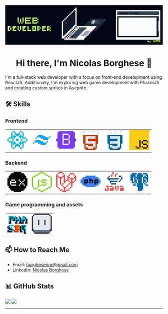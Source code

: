 <div>
    <picture>
        <a href="https://github.com/NicolasBorghese">
            <img src="https://github.com/NicolasBorghese/RepositorioDeImagenes/blob/main/perfil_github/banner_web_developer_2Resized.gif"/>
        </a>
    </picture>
</div>

<div align="center">
    
# Hi there, I'm Nicolas Borghese 👋

</div>

I'm a full-stack web developer with a focus on front-end development using ReactJS. Additionally, I'm exploring web game development with PhaserJS and creating custom sprites in Aseprite.

## 🛠️ Skills

### Frontend

<table>
    <tr>
        <td>
            <div>
                <a href="https://es.react.dev/">
                    <img src="https://github.com/NicolasBorghese/RepositorioDeImagenes/blob/main/iconos_tecnologias/tecnologia_react_resized.png"/>
                </a>
            </div>
        </td>
        <td>
            <div>
                <a href="https://tailwindcss.com/">
                    <img src="https://github.com/NicolasBorghese/RepositorioDeImagenes/blob/main/iconos_tecnologias/tecnologia_tailwindcss_resized.png"/>
                </a>
            </div>
        </td>
        <td>
            <div>
                <a href="https://getbootstrap.com/">
                    <img src="https://github.com/NicolasBorghese/RepositorioDeImagenes/blob/main/iconos_tecnologias/tecnologia_bootstrap_resized.png"/>
                </a>
            </div>
        </td>
        <td>
            <div>
                <a href="https://developer.mozilla.org/en-US/docs/Web/HTML">
                    <img src="https://github.com/NicolasBorghese/RepositorioDeImagenes/blob/main/iconos_tecnologias/tecnologia_html_resized.png"/>
                </a>
            </div>
        </td>
        <td>
            <div>
                <a href="https://developer.mozilla.org/en-US/docs/Web/CSS">
                    <img src="https://github.com/NicolasBorghese/RepositorioDeImagenes/blob/main/iconos_tecnologias/tecnologia_css_resized.png"/>
                </a>
            </div>
        </td>
        <td>
            <div>
                <a href="https://developer.mozilla.org/en-US/docs/Web/JavaScript">
                    <img src="https://github.com/NicolasBorghese/RepositorioDeImagenes/blob/main/iconos_tecnologias/tecnologia_javascript_resized.png"/>
                </a>
            </div>
        </td>
    </tr>
</table>

### Backend

<table>
    <tr>
        <td>
            <div>
                <a href="https://expressjs.com/">
                    <img src="https://github.com/NicolasBorghese/RepositorioDeImagenes/blob/main/iconos_tecnologias/tecnologia_expressjs_resized.png"/>
                </a>
            </div>
        </td>
        <td>
            <div>
                <a href="https://nodejs.org/en">
                    <img src="https://github.com/NicolasBorghese/RepositorioDeImagenes/blob/main/iconos_tecnologias/tecnologia_nodejs_resized.png"/>
                </a>
            </div>
        </td>
        <td>
            <div>
                <a href="https://laravel.com/">
                    <img src="https://github.com/NicolasBorghese/RepositorioDeImagenes/blob/main/iconos_tecnologias/tecnologia_laravel_resized.png"/>
                </a>
            </div>
        </td>
        <td>
            <div>
                <a href="https://www.php.net/">
                    <img src="https://github.com/NicolasBorghese/RepositorioDeImagenes/blob/main/iconos_tecnologias/tecnologia_php_resized.png"/>
                </a>
            </div>
        </td>
        <td>
            <div>
                <a href="https://www.java.com/en/">
                    <img src="https://github.com/NicolasBorghese/RepositorioDeImagenes/blob/main/iconos_tecnologias/tecnologia_java_resized.png"/>
                </a>
            </div>
        </td>
        <td>
            <div>
                <a href="https://www.postgresql.org/">
                    <img src="https://github.com/NicolasBorghese/RepositorioDeImagenes/blob/main/iconos_tecnologias/tecnologia_postgresql_resized.png"/>
                </a>
            </div>
        </td>
    </tr>
</table>

### Game programming and assets

<table>
    <tr>
        <td>
            <div>
                <a href="https://phaser.io/">
                    <img src="https://github.com/NicolasBorghese/RepositorioDeImagenes/blob/main/iconos_tecnologias/tecnologia_phaser_resized.png"/>
                </a>
            </div>
        </td>
        <td>
            <div>
                <a href="https://www.aseprite.org/">
                    <img src="https://github.com/NicolasBorghese/RepositorioDeImagenes/blob/main/iconos_tecnologias/tecnologia_aseprite_resized.png"/>
                </a>
            </div>
        </td>
    </tr>
</table>

## 📫 How to Reach Me
- Email: borghesenm@gmail.com
- LinkedIn: [Nicolas Borghese](https://linkedin.com/in/nicolas-borghese)

## 📊 GitHub Stats
<div>
    <img align="center" src="https://github-readme-stats.vercel.app/api?username=NicolasBorghese&show_icons=true&theme=radical" height="200" />
    <img align="center" src="https://github-readme-stats.vercel.app/api/top-langs/?username=NicolasBorghese&show_icons=true&theme=radical&layout=compact" height="200" />
</div>


---
